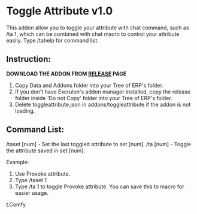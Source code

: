 # Toggle Attribute v1.0
This addon allow you to toggle your attribute with chat command, such as /ta 1, which can be combined with chat macro to control your attribute easily. Type /tahelp for command list.

## Instruction: 
**DOWNLOAD THE ADDON FROM [RELEASE](https://github.com/Mirarara/Mirarara-Tos-Addon/releases) PAGE**  
1) Copy Data and Addons folder into your Tree of ERP's folder.
2) If you don't have Excrulon's addon manager installed, copy the release folder inside 'Do not Copy' folder into your Tree of ERP's folder.
3) Delete toggleattribute.json in addons/toggleattribute if the addon is not loading.  

## Command List:
/taset [num] - Set the last toggled attribute to set [num]. 
/ta [num] - Toggle the attribute saved in set [num]. 
  
Example: 
1) Use Provoke attribute. 
2) Type /taset 1 
3) Type /ta 1 to toggle Provoke attribute. You can save this to macro for easier usage. 
  
t.Comfy 